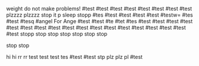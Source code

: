 weight do not make problems!
#test
#test
#test
#test
#test
#test
#test
#test
plzzzz
plzzzz
stop it p
sleep
stopp
#tes
#test
#test
#test
#test
#testw=
#tes
#test
#tesq
#angel
For Ange
#test
#test
#te
#tet
#tes
#test
#test
#test
#test
#test
#test
#test
#test
#test
#test
#test
#test
#test
#test
#test
#test
#test
#test
stopp
stop
stop
stop
stop
stop
stop

stop
stop


hi
hi
rr
rr
test
test
test
tes
#test
#test
stp
plz
plz
pl
#test
